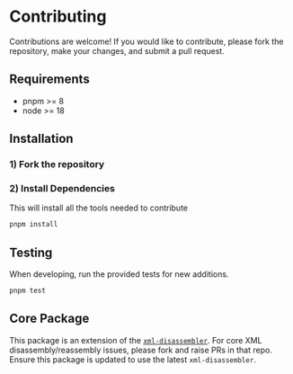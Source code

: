 # Contributing

Contributions are welcome! If you would like to contribute, please fork the repository, make your changes, and submit a pull request.

## Requirements

- pnpm >= 8
- node >= 18

## Installation

### 1) Fork the repository

### 2) Install Dependencies

This will install all the tools needed to contribute

```bash
pnpm install
```

## Testing

When developing, run the provided tests for new additions.

```bash
pnpm test
```

## Core Package

This package is an extension of the [`xml-disassembler`](https://github.com/mcarvin8/xml-disassembler). For core XML disassembly/reassembly issues, please fork and raise PRs in that repo. Ensure this package is updated to use the latest `xml-disassembler`.

